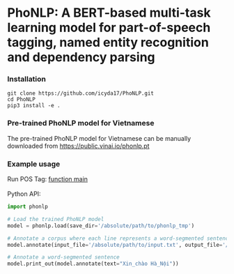 # PhoNLP: A BERT-based multi-task learning model for part-of-speech tagging, named entity recognition and dependency parsing


### Installation
```commandline
git clone https://github.com/icyda17/PhoNLP.git
cd PhoNLP
pip3 install -e .
```

### Pre-trained PhoNLP model for Vietnamese
The pre-trained PhoNLP model for Vietnamese can be manually downloaded from https://public.vinai.io/phonlp.pt

### Example usage

Run POS Tag: [function main](tests/test_performance.py)<br><br>
Python API:
```python
import phonlp

# Load the trained PhoNLP model
model = phonlp.load(save_dir='/absolute/path/to/phonlp_tmp')

# Annotate a corpus where each line represents a word-segmented sentence
model.annotate(input_file='/absolute/path/to/input.txt', output_file='/absolute/path/to/output.txt')

# Annotate a word-segmented sentence
model.print_out(model.annotate(text="Xin_chào Hà_Nội"))
```